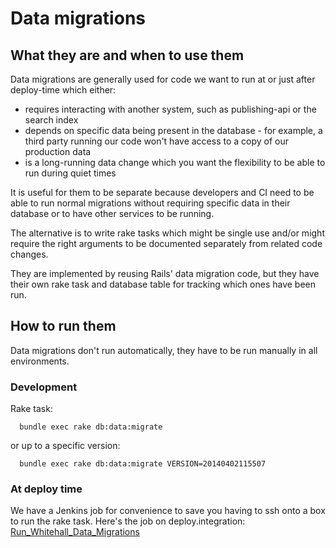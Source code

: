 # Data migrations

## What they are and when to use them

Data migrations are generally used for code we want to run at or just after
deploy-time which either:
* requires interacting with another system, such as publishing-api or the search
  index
* depends on specific data being present in the database - for example, a third
  party running our code won't have access to a copy of our production data
* is a long-running data change which you want the flexibility to be able to run
  during quiet times

It is useful for them to be separate because developers and CI need to be able
to run normal migrations without requiring specific data in their database or to
have other services to be running.

The alternative is to write rake tasks which might be single use and/or might
require the right arguments to be documented separately from related code
changes.

They are implemented by reusing Rails' data migration code, but they have their
own rake task and database table for tracking which ones have been run.

## How to run them

Data migrations don't run automatically, they have to be run manually in all
environments.

### Development

Rake task:

```
  bundle exec rake db:data:migrate
```

or up to a specific version:

```
  bundle exec rake db:data:migrate VERSION=20140402115507
```

### At deploy time

We have a Jenkins job for convenience to save you having to ssh onto a box to
run the rake task. Here's the job on deploy.integration: [Run_Whitehall_Data_Migrations](https://deploy.integration.publishing.service.gov.uk/job/Run_Whitehall_Data_Migrations/)
